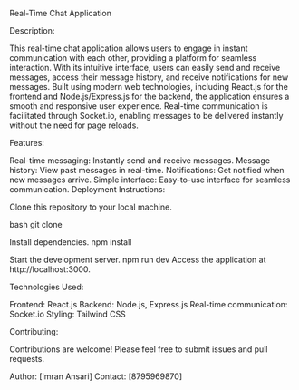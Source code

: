Real-Time Chat Application

Description:

This real-time chat application allows users to engage in instant communication with each other, providing a platform for seamless interaction. With its intuitive interface, users can easily send and receive messages, access their message history, and receive notifications for new messages. Built using modern web technologies, including React.js for the frontend and Node.js/Express.js for the backend, the application ensures a smooth and responsive user experience. Real-time communication is facilitated through Socket.io, enabling messages to be delivered instantly without the need for page reloads.

Features:

Real-time messaging: Instantly send and receive messages.
Message history: View past messages in real-time.
Notifications: Get notified when new messages arrive.
Simple interface: Easy-to-use interface for seamless communication.
Deployment Instructions:

Clone this repository to your local machine.

bash
git clone <repository-url>

Install dependencies.
npm install

Start the development server.
npm run dev
Access the application at http://localhost:3000.

Technologies Used:

Frontend: React.js
Backend: Node.js, Express.js
Real-time communication: Socket.io
Styling: Tailwind CSS

Contributing:

Contributions are welcome! Please feel free to submit issues and pull requests.

Author:
[Imran Ansari]
Contact:
[8795969870]






